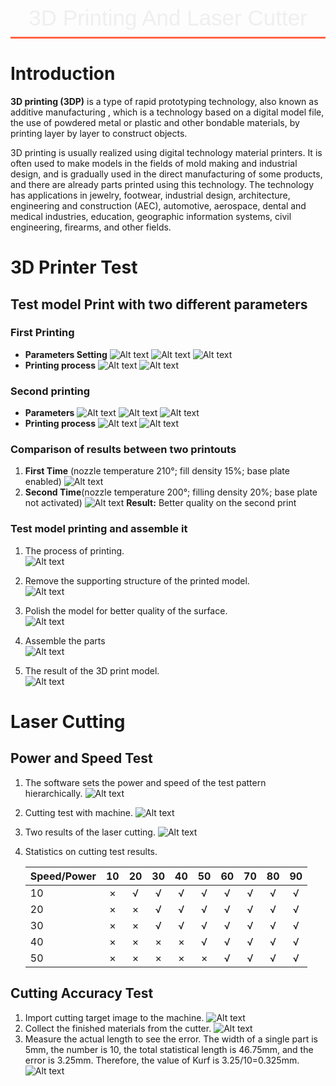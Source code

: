 <style>
    .custom-title {
        font-family: "Arial", sans-serif;
        font-size: 2.5em;
        text-align: center;
        padding: 10px 0;
        color: #EFEFEF;
        border-bottom: 3px solid #FF6347;
        margin-bottom: 20px;
    }
</style>

<div class="custom-title">3D Printing And Laser Cutter</div>

# Introduction
**3D printing (3DP)** is a type of rapid prototyping technology, also known as additive manufacturing , which is a technology based on a digital model file, the use of powdered metal or plastic and other bondable materials, by printing layer by layer to construct objects.

3D printing is usually realized using digital technology material printers. It is often used to make models in the fields of mold making and industrial design, and is gradually used in the direct manufacturing of some products, and there are already parts printed using this technology. The technology has applications in jewelry, footwear, industrial design, architecture, engineering and construction (AEC), automotive, aerospace, dental and medical industries, education, geographic information systems, civil engineering, firearms, and other fields.

# 3D Printer Test
## Test model Print with two different parameters
### **First Printing**
- **Parameters Setting**
 ![Alt text](../_media/pro03_3d_cutter/para1_1.png)
 ![Alt text](../_media/pro03_3d_cutter/para1_2.png)
 ![Alt text](../_media/pro03_3d_cutter/para1_3.png)
- **Printing process**
 ![Alt text](../_media/pro03_3d_cutter/print1_1.png)
![Alt text](../_media/pro03_3d_cutter/print1_2.png)

### Second printing
- **Parameters**
 ![Alt text](../_media/pro03_3d_cutter/para2_1.png)
 ![Alt text](../_media/pro03_3d_cutter/para2_2.png)
 ![Alt text](../_media/pro03_3d_cutter/para2_3.png)
- **Printing process**
 ![Alt text](../_media/pro03_3d_cutter/print2_1.png)
 ![Alt text](../_media/pro03_3d_cutter/print2_2.png)
### Comparison of results between two printouts
1. **First Time** (nozzle temperature 210°; fill density 15%; base plate enabled) 
   ![Alt text](../_media/pro03_3d_cutter/3dresult1.png)
2. **Second Time**(nozzle temperature 200°; filling density 20%; base plate not activated) 
   ![Alt text](../_media/pro03_3d_cutter/3dresult2.png)
**Result:** Better quality on the second print

### Test model printing and assemble it
1.	The process of printing.  
![Alt text](../_media/pro03_3d_cutter/test_fusion_model.png)

2.	Remove the supporting structure of the printed model.  
![Alt text](../_media/pro03_3d_cutter/STEP02.gif)

3.	Polish the model for better quality of the surface.  
![Alt text](../_media/pro03_3d_cutter/STEP03.gif)

4.	Assemble the parts  
![Alt text](../_media/pro03_3d_cutter/STEP05.gif)

5.	The result of the 3D print model.  
![Alt text](../_media/pro03_3d_cutter/3dprint_result.png)


# Laser Cutting
## Power and Speed Test
1.	The software sets the power and speed of the test pattern hierarchically.
 ![Alt text](../_media/pro03_3d_cutter/cut_square.png)
2.	Cutting test with machine.
 ![Alt text](../_media/pro03_3d_cutter/cutting_test.png)
3.	Two results of the laser cutting.
![Alt text](../_media/pro03_3d_cutter/cut_result.png)
 
4.	Statistics on cutting test results.


    | Speed/Power | 10 | 20 | 30 | 40 | 50 | 60 | 70 | 80 | 90 |
    |-------------|:--:|:--:|:--:|:--:|:--:|:--:|:--:|:--:|:--:|
    | 10          |  × |  √ |  √ |  √ |  √ |  √ |  √ |  √ |  √ |
    | 20          |  × |  × |  √ |  √ |  √ |  √ |  √ |  √ |  √ |
    | 30          |  × |  × |  √ |  √ |  √ |  √ |  √ |  √ |  √ |
    | 40          |  × |  × |  × |  × |  √ |  √ |  √ |  √ |  √ |
    | 50          |  × |  × |  × |  × |  × |  √ |  √ |  √ |  √ |


## Cutting Accuracy Test
1.	Import cutting target image to the machine.
 ![Alt text](../_media/pro03_3d_cutter/cut_target.png)
2.	Collect the finished materials from the cutter.
 ![Alt text](../_media/pro03_3d_cutter/cut_result2.png)
3.	Measure the actual length to see the error. The width of a single part is 5mm, the number is 10, the total statistical length is 46.75mm, and the error is 3.25mm. Therefore, the value of Kurf is 3.25/10=0.325mm.
 ![Alt text](../_media/pro03_3d_cutter/cut_result3.png)

